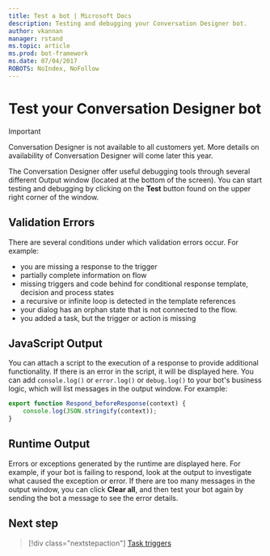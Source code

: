 ```yaml
---
title: Test a bot | Microsoft Docs
description: Testing and debugging your Conversation Designer bot.
author: vkannan
manager: rstand
ms.topic: article
ms.prod: bot-framework
ms.date: 07/04/2017
ROBOTS: NoIndex, NoFollow
---
```


# Test your Conversation Designer bot
> [!IMPORTANT]
> Conversation Designer is not available to all customers yet. More details on
> availability of Conversation Designer will come later this year.

The Conversation Designer offer useful debugging tools through several different Output window (located at the bottom of the screen). You can start testing and debugging by clicking on the **Test** button found on the upper right corner of the window. 

## Validation Errors
There are several conditions under which validation errors occur. For example: 
- you are missing a response to the trigger 
- partially complete information on flow
- missing triggers and code behind for conditional response template, decision and process states
- a recursive or infinite loop is detected in the template references 
- your dialog has an orphan state that is not connected to the flow.
- you added a task, but the trigger or action is missing 


## JavaScript Output
You can attach a script to the execution of a response to provide additional functionality. If there is an error in the script, it will be displayed here. You can add `console.log()` or `error.log()` or `debug.log()` to your bot's business logic, which will list messages in the output window. For example:

``` javascript
export function Respond_beforeResponse(context) {
    console.log(JSON.stringify(context));
}
```

## Runtime Output
Errors or exceptions generated by the runtime are displayed here. For example, if your bot is failing to respond, look at the output to investigate what caused the exception or error. If there are too many messages in the output window, you can click **Clear all**, and then test your bot again by sending the bot a message to see the error details. 

 ## Next step
> [!div class="nextstepaction"]
> [Task triggers](conversation-designer-tasks.md)
